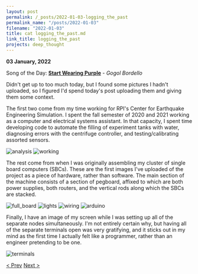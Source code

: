 ```yaml
---
layout: post
permalink: /_posts/2022-01-03-logging_the_past
permalink_name: "/posts/2022-01-03"
filename: "2022-01-03"
title: cat logging_the_past.md
link_title: logging_the_past
projects: deep_thought
---
```

**03 January, 2022**

Song of the Day: [**Start Wearing Purple**](https://www.youtube.com/watch?v=_6IJfo4q1zk) - *Gogol Bordello*

Didn't get up to too much today, but I found some pictures I hadn't uploaded, so I figured I'd spend today's post uploading them and giving them some context.

The first two come from my time working for RPI's Center for Earthquake Engineering Simulation. I spent the fall semester of 2020 and 2021 working as a computer and electrical systems assistant. In that capacity, I spent time developing code to automate the filling of experiment tanks with water, diagnosing errors with the centrifuge controller, and testing/calibrating assorted sensors.

![analysis](/assets/images/centrifuge_analysis.jpg)
![working](/assets/images/centrifuge_working.jpg)

The rest come from when I was originally assembling my cluster of single board computers (SBCs). These are the first images I've uploaded of the project as a piece of hardware, rather than software. The main section of the machine consists of a section of pegboard, affixed to which are both power supplies, both routers, and the vertical rods along which the SBCs are stacked.

![full_board](/assets/images/dt_full_board.jpg)
![lights](/assets/images/dt_lights.jpg)
![wiring](/assets/images/dt_wiring.jpg)
![arduino](/assets/images/dt_arduino.jpg)

Finally, I have an image of my screen while I was setting up all of the separate nodes simultaneously. I'm not entirely certain why, but having all of the separate terminals open was very gratifying, and it sticks out in my mind as the first time I actually felt like a programmer, rather than an engineer pretending to be one.

![terminals](/assets/images/dt_terminals.jpg)

[< Prev](/_posts/2022-01-02-the_final_cuts)    [Next >](/_posts/2022-01-05-working_with_videos)

